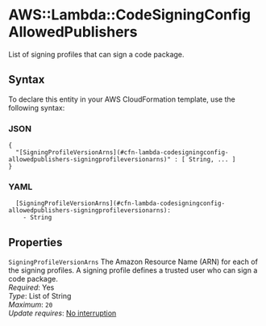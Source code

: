# AWS::Lambda::CodeSigningConfig AllowedPublishers<a name="aws-properties-lambda-codesigningconfig-allowedpublishers"></a>

List of signing profiles that can sign a code package\. 

## Syntax<a name="aws-properties-lambda-codesigningconfig-allowedpublishers-syntax"></a>

To declare this entity in your AWS CloudFormation template, use the following syntax:

### JSON<a name="aws-properties-lambda-codesigningconfig-allowedpublishers-syntax.json"></a>

```
{
  "[SigningProfileVersionArns](#cfn-lambda-codesigningconfig-allowedpublishers-signingprofileversionarns)" : [ String, ... ]
}
```

### YAML<a name="aws-properties-lambda-codesigningconfig-allowedpublishers-syntax.yaml"></a>

```
  [SigningProfileVersionArns](#cfn-lambda-codesigningconfig-allowedpublishers-signingprofileversionarns): 
    - String
```

## Properties<a name="aws-properties-lambda-codesigningconfig-allowedpublishers-properties"></a>

`SigningProfileVersionArns`  <a name="cfn-lambda-codesigningconfig-allowedpublishers-signingprofileversionarns"></a>
The Amazon Resource Name \(ARN\) for each of the signing profiles\. A signing profile defines a trusted user who can sign a code package\.   
*Required*: Yes  
*Type*: List of String  
*Maximum*: `20`  
*Update requires*: [No interruption](https://docs.aws.amazon.com/AWSCloudFormation/latest/UserGuide/using-cfn-updating-stacks-update-behaviors.html#update-no-interrupt)